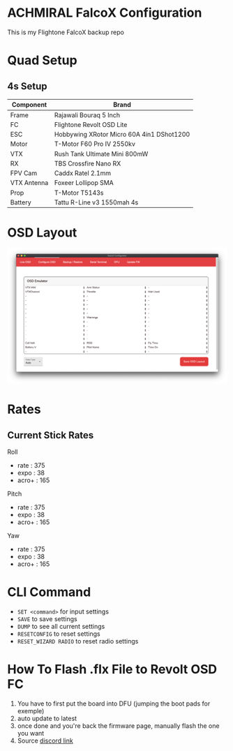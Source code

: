# ACHMIRAL FalcoX Configuration
This is my Flightone FalcoX backup repo

# Quad Setup

## 4s Setup
| Component     | Brand                                     |
| ------------- |-------------------------------------------| 
| Frame         | Rajawali Bouraq 5 Inch                    | 
| FC            | Flightone Revolt OSD Lite                 |
| ESC           | Hobbywing  XRotor Micro 60A 4in1 DShot1200|
| Motor         | T-Motor F60 Pro IV 2550kv                 |
| VTX           | Rush Tank Ultimate Mini 800mW             |
| RX            | TBS Crossfire Nano RX                     |
| FPV Cam       | Caddx Ratel 2.1mm                         |
| VTX Antenna   | Foxeer Lollipop SMA                       |
| Prop          | T-Motor T5143s                            |
| Battery       | Tattu R-Line v3 1550mah 4s                |
# OSD Layout
![OSD Layout](image/osd_layout.png)

# Rates
## Current Stick Rates
Roll
- rate  : 375
- expo  : 38
- acro+ : 165

Pitch
- rate  : 375
- expo  : 38
- acro+ : 165

Yaw
- rate  : 375
- expo  : 38
- acro+ : 165

# CLI Command
- `SET <command>` for input settings
- `SAVE` to save settings
- `DUMP` to see all current settings
- `RESETCONFIG` to reset settings
- `RESET_WIZARD RADIO` to reset radio settings

# How To Flash .flx File to Revolt OSD FC
1. You have to first put the board into DFU (jumping the boot pads for exemple)
2. auto update to latest
3. once done and you're back the firmware page, manually flash the one you want
4. Source [discord link](https://discord.com/channels/422512413552672769/525828485596446736/733407340707184815)


